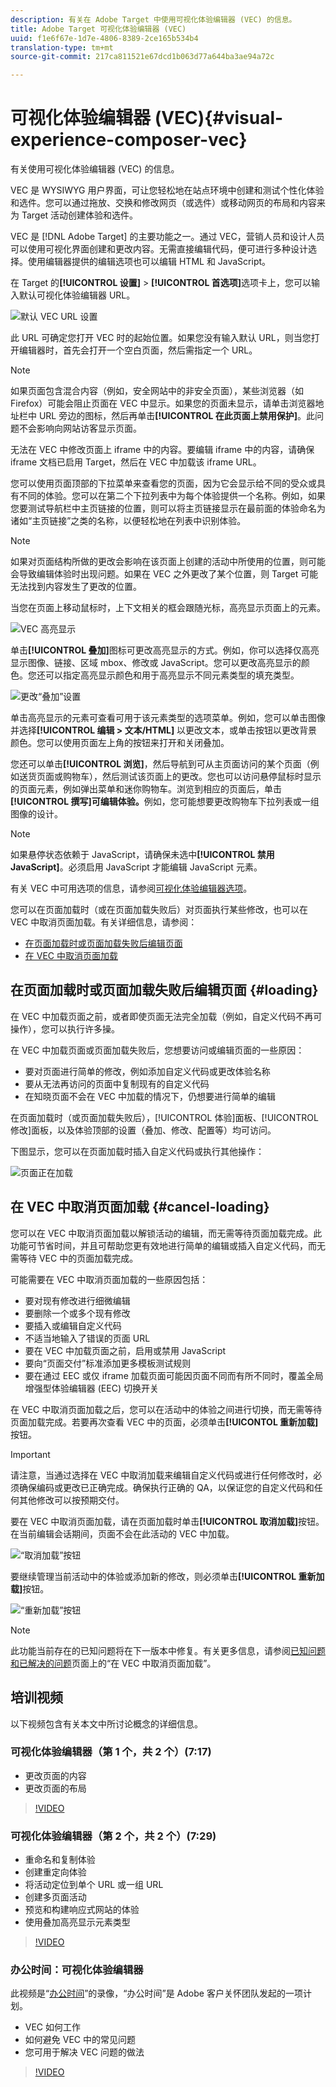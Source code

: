 ```yaml
---
description: 有关在 Adobe Target 中使用可视化体验编辑器 (VEC) 的信息。
title: Adobe Target 可视化体验编辑器 (VEC)
uuid: f1e6f67e-1d7e-4806-8389-2ce165b534b4
translation-type: tm+mt
source-git-commit: 217ca811521e67dcd1b063d77a644ba3ae94a72c

---
```



# 可视化体验编辑器 (VEC){#visual-experience-composer-vec}

有关使用可视化体验编辑器 (VEC) 的信息。

VEC 是 WYSIWYG 用户界面，可让您轻松地在站点环境中创建和测试个性化体验和选件。您可以通过拖放、交换和修改网页（或选件）或移动网页的布局和内容来为 Target 活动创建体验和选件。

VEC 是 [!DNL Adobe Target] 的主要功能之一。通过 VEC，营销人员和设计人员可以使用可视化界面创建和更改内容。无需直接编辑代码，便可进行多种设计选择。使用编辑器提供的编辑选项也可以编辑 HTML 和 JavaScript。

在 Target 的&#x200B;**[!UICONTROL 设置]** &gt; **[!UICONTROL 首选项]**&#x200B;选项卡上，您可以输入默认可视化体验编辑器 URL。

![默认 VEC URL 设置](/help/c-experiences/c-visual-experience-composer/assets/pref-default-url-new.png)

此 URL 可确定您打开 VEC 时的起始位置。如果您没有输入默认 URL，则当您打开编辑器时，首先会打开一个空白页面，然后需指定一个 URL。

>[!NOTE]
>
>如果页面包含混合内容（例如，安全网站中的非安全页面），某些浏览器（如 Firefox）可能会阻止页面在 VEC 中显示。如果您的页面未显示，请单击浏览器地址栏中 URL 旁边的图标，然后再单击&#x200B;**[!UICONTROL 在此页面上禁用保护]**。此问题不会影响向网站访客显示页面。

无法在 VEC 中修改页面上 iframe 中的内容。要编辑 iframe 中的内容，请确保 iframe 文档已启用 Target，然后在 VEC 中加载该 iframe URL。

您可以使用页面顶部的下拉菜单来查看您的页面，因为它会显示给不同的受众或具有不同的体验。您可以在第二个下拉列表中为每个体验提供一个名称。例如，如果您要测试导航栏中主页链接的位置，则可以将主页链接显示在最前面的体验命名为诸如“主页链接”之类的名称，以便轻松地在列表中识别体验。

>[!NOTE]
>
>如果对页面结构所做的更改会影响在该页面上创建的活动中所使用的位置，则可能会导致编辑体验时出现问题。如果在 VEC 之外更改了某个位置，则 Target 可能无法找到内容发生了更改的位置。

当您在页面上移动鼠标时，上下文相关的框会跟随光标，高亮显示页面上的元素。

![VEC 高亮显示](/help/c-experiences/c-visual-experience-composer/assets/vec-highlight-new.png)

单击&#x200B;**[!UICONTROL 叠加]**&#x200B;图标可更改高亮显示的方式。例如，你可以选择仅高亮显示图像、链接、区域 mbox、修改或 JavaScript。您可以更改高亮显示的颜色。您还可以指定高亮显示颜色和用于高亮显示不同元素类型的填充类型。

![更改“叠加”设置](/help/c-experiences/c-visual-experience-composer/assets/change-overlay.png)

单击高亮显示的元素可查看可用于该元素类型的选项菜单。例如，您可以单击图像并选择&#x200B;**[!UICONTROL 编辑 &gt; 文本/HTML]** 以更改文本，或单击按钮以更改背景颜色。您可以使用页面左上角的按钮来打开和关闭叠加。

您还可以单击&#x200B;**[!UICONTROL 浏览]**，然后导航到可从主页面访问的某个页面（例如送货页面或购物车），然后测试该页面上的更改。您也可以访问悬停鼠标时显示的页面元素，例如弹出菜单和迷你购物车。浏览到相应的页面后，单击&#x200B;**[!UICONTROL 撰写]可编辑体验。**&#x200B;例如，您可能想要更改购物车下拉列表或一组图像的设计。

>[!NOTE]
>
>如果悬停状态依赖于 JavaScript，请确保未选中&#x200B;**[!UICONTROL 禁用 JavaScript]**。必须启用 JavaScript 才能编辑 JavaScript 元素。

有关 VEC 中可用选项的信息，请参阅[可视化体验编辑器选项](../../c-experiences/c-visual-experience-composer/viztarget-options.md#reference_3BD1BEEAFA584A749ED2D08F14732E81)。

您可以在页面加载时（或在页面加载失败后）对页面执行某些修改，也可以在 VEC 中取消页面加载。有关详细信息，请参阅：

* [在页面加载时或页面加载失败后编辑页面](#loading)
* [在 VEC 中取消页面加载](#cancel-loading)

## 在页面加载时或页面加载失败后编辑页面 {#loading}

在 VEC 中加载页面之前，或者即使页面无法完全加载（例如，自定义代码不再可操作），您可以执行许多操。

在 VEC 中加载页面或页面加载失败后，您想要访问或编辑页面的一些原因：

* 要对页面进行简单的修改，例如添加自定义代码或更改体验名称
* 要从无法再访问的页面中复制现有的自定义代码
* 在知晓页面不会在 VEC 中加载的情况下，仍想要进行简单的编辑

在页面加载时（或页面加载失败后），[!UICONTROL 体验]面板、[!UICONTROL 修改]面板，以及体验顶部的设置（叠加、修改、配置等）均可访问。

下图显示，您可以在页面加载时插入自定义代码或执行其他操作：

![页面正在加载](/help/c-experiences/c-visual-experience-composer/c-vec-code-editor/assets/loading-page.png)

## 在 VEC 中取消页面加载 {#cancel-loading}

您可以在 VEC 中取消页面加载以解锁活动的编辑，而无需等待页面加载完成。此功能可节省时间，并且可帮助您更有效地进行简单的编辑或插入自定义代码，而无需等待 VEC 中的页面加载完成。

可能需要在 VEC 中取消页面加载的一些原因包括：

* 要对现有修改进行细微编辑
* 要删除一个或多个现有修改
* 要插入或编辑自定义代码
* 不适当地输入了错误的页面 URL
* 要在 VEC 中加载页面之前，启用或禁用 JavaScript
* 要向“页面交付”标准添加更多模板测试规则
* 要在通过 EEC 或仅 iframe 加载页面可能因页面不同而有所不同时，覆盖全局增强型体验编辑器 (EEC) 切换开关

在 VEC 中取消页面加载之后，您可以在活动中的体验之间进行切换，而无需等待页面加载完成。若要再次查看 VEC 中的页面，必须单击&#x200B;**[!UICONTOL 重新加载]**&#x200B;按钮。

>[!IMPORTANT]
>
>请注意，当通过选择在 VEC 中取消加载来编辑自定义代码或进行任何修改时，必须确保编码或更改已正确完成。确保执行正确的 QA，以保证您的自定义代码和任何其他修改可以按预期交付。

要在 VEC 中取消页面加载，请在页面加载时单击&#x200B;**[!UICONTROL 取消加载]**&#x200B;按钮。在当前编辑会话期间，页面不会在此活动的 VEC 中加载。

![“取消加载”按钮](/help/c-experiences/c-visual-experience-composer/c-vec-code-editor/assets/cancel-loading.png)

要继续管理当前活动中的体验或添加新的修改，则必须单击&#x200B;**[!UICONTROL 重新加载]**&#x200B;按钮。

![“重新加载”按钮](/help/c-experiences/c-visual-experience-composer/c-vec-code-editor/assets/reload-in-vec.png)

>[!NOTE]
>
>此功能当前存在的已知问题将在下一版本中修复。有关更多信息，请参阅[已知问题和已解决的问题](/help/r-release-notes/known-issues-resolved-issues.md#cancel)页面上的“在 VEC 中取消页面加载”。

## 培训视频

以下视频包含有关本文中所讨论概念的详细信息。

### 可视化体验编辑器（第 1 个，共 2 个）(7:17)

* 更改页面的内容
* 更改页面的布局

>[!VIDEO](https://video.tv.adobe.com/v/17399?captions=chi_hans)

### 可视化体验编辑器（第 2 个，共 2 个）(7:29)

* 重命名和复制体验
* 创建重定向体验
* 将活动定位到单个 URL 或一组 URL
* 创建多页面活动
* 预览和构建响应式网站的体验
* 使用叠加高亮显示元素类型

>[!VIDEO](https://video.tv.adobe.com/v/17401?captions=chi_hans)

### 办公时间：可视化体验编辑器

此视频是“[办公时间](../../cmp-resources-and-contact-information.md#concept_58EA30379D3B48C4848BA2A8C464A5B7)”的录像，“办公时间”是 Adobe 客户关怀团队发起的一项计划。

* VEC 如何工作
* 如何避免 VEC 中的常见问题
* 您可用于解决 VEC 问题的做法

>[!VIDEO](https://video.tv.adobe.com/v/20784/?captions=chi_hans)